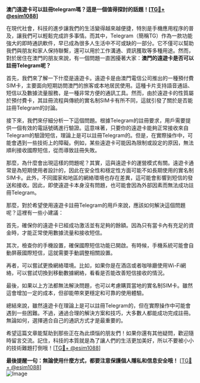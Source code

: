 **澳门遠遊卡可以註冊telegram嗎？這是一個值得探討的話題！[[TG💪+ @esim1088](https://t.me/s/esim1088)]**

在現代社會，科技的進步讓我們的生活變得越來越便捷，特別是手機應用程序的普及，讓我們可以輕鬆完成許多事情。而其中，Telegram（簡稱TG）作為一款功能強大的即時通訊軟件，早已成為很多人生活中不可或缺的一部分。它不僅可以幫助我們與朋友和家人保持聯繫，還可以用於工作溝通、資訊獲取等多種用途。然而，對於居住在澳門的朋友來說，有一個問題一直困擾著大家：**澳門的遠遊卡是否可以註冊Telegram呢？**

首先，我們來了解一下什麼是遠遊卡。遠遊卡是由澳門電信公司推出的一種預付費SIM卡，主要面向短期訪問澳門的旅客或本地居民使用。這種卡片支持語音通話、短信以及數據流量服務，是一種非常方便的通訊工具。然而，由於遠遊卡的性質屬於預付費卡，其註冊流程與傳統的實名制SIM卡有所不同，這就引發了關於是否能註冊Telegram的討論。

接下來，我們來仔細分析一下這個問題。根據Telegram的註冊要求，用戶需要提供一個有效的電話號碼進行驗證。這意味著，只要你的遠遊卡能夠正常接收來自Telegram的驗證短信，理論上是可以註冊Telegram的。但是，在實際操作中，可能會遇到一些技術上的障礙。例如，某些遠遊卡可能因為限制或設定的原因，無法順利接收國際短信，從而導致註冊失敗。

那麼，為什麼會出現這樣的問題呢？其實，這與遠遊卡的運營模式有關。遠遊卡通常是為短期使用者設計的，因此在安全性和穩定性方面可能不如長期使用的實名制SIM卡。此外，不同國家和地區的網絡環境也存在差異，這可能會影響到短信的發送和接收。因此，即使遠遊卡本身沒有問題，也可能會因為外部因素而無法成功註冊Telegram。

那麼，對於希望使用遠遊卡註冊Telegram的用戶來說，應該如何解決這個問題呢？這裡有一些小建議：

首先，確保你的遠遊卡已經成功激活並有足夠的餘額。因為只有當卡內有充足的資金時，才能正常使用數據流量和接收短信。

其次，檢查你的手機設置，確保國際短信功能已開啟。有時候，手機系統可能會自動屏蔽國際短信，這就需要手動調整相關設置。

再者，可以嘗試更換網絡環境。比如，如果你是在酒店或者咖啡廳使用Wi-Fi網絡，可以嘗試切換到移動數據網絡，看看是否能改善短信接收的情況。

最後，如果以上方法都無法解決問題，也可以考慮購買當地的實名制SIM卡。雖然這會增加一定的成本，但卻能帶來更穩定和可靠的使用體驗。

總結來說，雖然遠遊卡在理論上是可以註冊Telegram的，但在實際操作中可能會遇到一些困難。不過，通過合理的解決方案和技巧，大多數人都能成功完成註冊。無論如何，選擇適合自己的通訊方式才是最重要的。

希望這篇文章能幫助到那些正在為此煩惱的朋友們！如果你還有其他疑問，歡迎隨時留言交流。記住，科技的本質就是為了讓人們的生活更加美好，所以不要被小小的技術難題打倒哦！[[TG💪+ @esim1088](https://t.me/s/esim1088)]

**最後提醒一句：無論使用什麼方式，都要注意保護個人隱私和信息安全哦！** [[TG💪+ @esim1088](https://t.me/s/esim1088)]  
![Image](https://i.postimg.cc/4NQfJmqS/Snipaste-2025-05-13-00-14-12.png)
